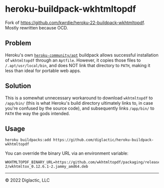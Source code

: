 # heroku-buildpack-wkhtmltopdf

Fork of https://github.com/kwrdie/heroku-22-buildpack-wkhtmltopdf. Mostly rewritten because OCD.

## Problem

Heroku's own [`heroku-community/apt`](https://github.com/heroku/heroku-buildpack-apt) buildpack allows successful
installation of `wkhtmltopdf` through an `Aptfile`. However, it copies those files to `/.apt/usr/local/bin`, and
does NOT link that directory to `PATH`, making it less than ideal for portable web apps.

## Solution

This is a somewhat unnecessary workaround to download `wkhtmltopdf` to `/app/bin/` (this is what Heroku's build
directory
ultimately links to, in case you're confused by the source code), and subsequently links `/app/bin/` to `PATH` the
way the gods intended.

## Usage

```shell
heroku buildpacks:add https://github.com/diglactic/heroku-buildpack-wkhtmltopdf
```

You can override the binary URL via an environment variable:

```dotenv
WKHTMLTOPDF_BINARY_URL=https://github.com/wkhtmltopdf/packaging/releases/download/0.12.6.1-2/wkhtmltox_0.12.6.1-2.jammy_amd64.deb
```

---
&copy; 2022 Diglactic, LLC
